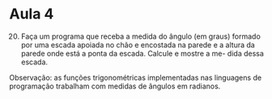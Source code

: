 # Aula 4

20. Faça um programa que receba a medida do ângulo (em graus) formado por uma escada apoiada no
chão e encostada na parede e a altura da parede onde está a ponta da escada. Calcule e mostre a me-
dida dessa escada.

Observação: as funções trigonométricas implementadas nas linguagens de programação trabalham
com medidas de ângulos em radianos.
